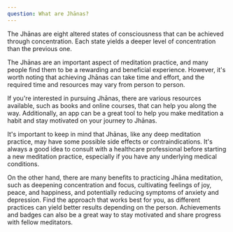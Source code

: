 ```yaml
---
question: What are Jhānas?
---
```

The Jhānas are eight altered states of consciousness that can be
achieved through concentration. Each state yields a deeper level of
concentration than the previous one.


The Jhānas are an important aspect of meditation practice, and many
people find them to be a rewarding and beneficial experience.
However, it's worth noting that achieving Jhānas can take time and
effort, and the required time and resources may vary from person to
person.


If you're interested in pursuing Jhānas, there are various resources
available, such as books and online courses, that can help you along
the way. Additionally, an app can be a great tool to help you make
meditation a habit and stay motivated on your journey to Jhānas.


It's important to keep in mind that Jhānas, like any deep meditation
practice, may have some possible side effects or contraindications.
It's always a good idea to consult with a healthcare professional
before starting a new meditation practice, especially if you have
any underlying medical conditions.


On the other hand, there are many benefits to practicing Jhāna
meditation, such as deepening concentration and focus, cultivating
feelings of joy, peace, and happiness, and potentially reducing
symptoms of anxiety and depression. Find the approach that works
best for you, as different practices can yield better results
depending on the person. Achievements and badges can also be a great
way to stay motivated and share progress with fellow meditators.

